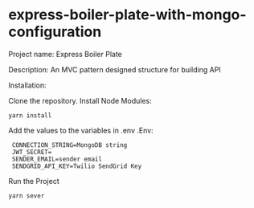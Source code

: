# express-boiler-plate-with-mongo-configuration

Project name: Express Boiler Plate

Description: An MVC pattern designed structure for building API

Installation: 

   Clone the repository.
    Install Node Modules:  
    
    yarn install

   Add the values to the variables in .env
    .Env:
    
     CONNECTION_STRING=MongoDB string
     JWT_SECRET=
     SENDER_EMAIL=sender email
     SENDGRID_API_KEY=Twilio SendGrid Key
            
   Run the Project
   
    yarn sever
